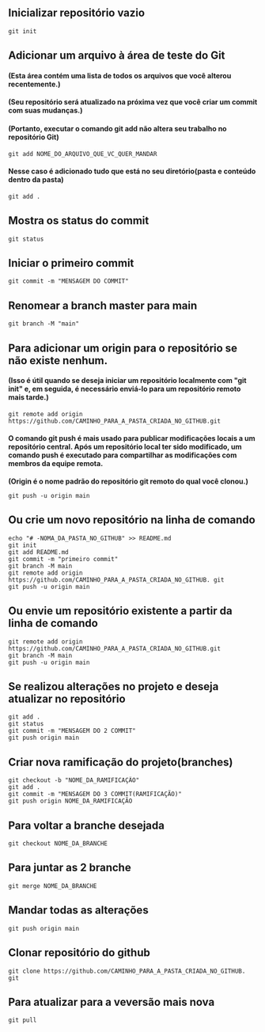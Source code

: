 ## Inicializar repositório vazio  
~~~
git init 
~~~
## Adicionar um arquivo à área de teste do Git  
#### **(Esta área contém uma lista de todos os arquivos que você alterou recentemente.)**  
#### **(Seu repositório será atualizado na próxima vez que você criar um commit com suas mudanças.)**  
#### **(Portanto, executar o comando git add não altera seu trabalho no repositório Git)**  
~~~
git add NOME_DO_ARQUIVO_QUE_VC_QUER_MANDAR
~~~
#### **Nesse caso é adicionado tudo que está no seu diretório(pasta e conteúdo dentro da pasta)**  
~~~
git add .
~~~
## Mostra os status do commit  
~~~
git status
~~~
## Iniciar o primeiro commit  
~~~
git commit -m "MENSAGEM DO COMMIT"
~~~
## Renomear a branch master para main  
~~~
git branch -M "main"
~~~
## Para adicionar um origin para o repositório se não existe nenhum.  
#### **(Isso é útil quando se deseja iniciar um repositório localmente com "git init" e, em seguida, é necessário enviá-lo para um repositório remoto mais tarde.)**  
~~~
git remote add origin https://github.com/CAMINHO_PARA_A_PASTA_CRIADA_NO_GITHUB.git 
~~~ 
#### **O comando git push é mais usado para publicar modificações locais a um repositório central. Após um repositório local ter sido modificado, um comando push é executado para compartilhar as modificações com membros da equipe remota.**   
**(Origin é o nome padrão do repositório git remoto do qual você clonou.)**  
~~~
git push -u origin main
~~~
## Ou crie um novo repositório na linha de comando  
~~~
echo "# -NOMA_DA_PASTA_NO_GITHUB" >> README.md  
git init
git add README.md
git commit -m "primeiro commit"
git branch -M main
git remote add origin https://github.com/CAMINHO_PARA_A_PASTA_CRIADA_NO_GITHUB. git
git push -u origin main
~~~
## Ou envie um repositório existente a partir da linha de comando  
~~~
git remote add origin https://github.com/CAMINHO_PARA_A_PASTA_CRIADA_NO_GITHUB.git
git branch -M main
git push -u origin main
~~~
## Se realizou alterações no projeto e deseja atualizar no repositório  
~~~
git add .
git status
git commit -m "MENSAGEM DO 2 COMMIT"
git push origin main
~~~
## Criar nova ramificação do projeto(branches)  
~~~
git checkout -b "NOME_DA_RAMIFICAÇÃO"
git add .
git commit -m "MENSAGEM DO 3 COMMIT(RAMIFICAÇÃO)"
git push origin NOME_DA_RAMIFICAÇÃO
~~~
## Para voltar a branche desejada  
~~~
git checkout NOME_DA_BRANCHE
~~~
## Para juntar as 2 branche  
~~~
git merge NOME_DA_BRANCHE
~~~
## Mandar todas as alterações  
~~~
git push origin main
~~~
## Clonar repositório do github  
~~~
git clone https://github.com/CAMINHO_PARA_A_PASTA_CRIADA_NO_GITHUB. git
~~~
## **Para atualizar para a veversão mais nova**  
~~~
git pull
~~~

